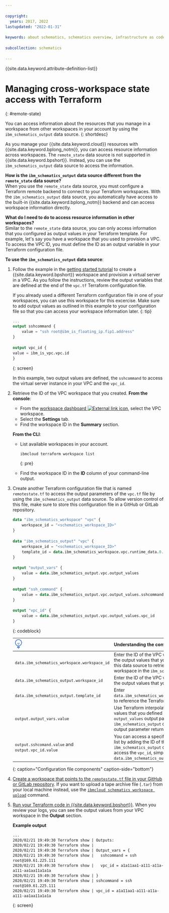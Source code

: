 ```yaml
---

copyright:
  years: 2017, 2022
lastupdated: "2022-01-31"

keywords: about schematics, schematics overview, infrastructure as code, iac, differences schematics and terraform, schematics vs terraform, how does schematics work, schematics benefits, why use schematics, terraform template, schematics workspace

subcollection: schematics

---
```


{{site.data.keyword.attribute-definition-list}}

# Managing cross-workspace state access with Terraform
{: #remote-state}

You can access information about the resources that you manage in a workspace from other workspaces in your account by using the `ibm_schematics_output` data source.
{: shortdesc}

As you manage your {{site.data.keyword.cloud}} resources with {{site.data.keyword.bplong_notm}}, you can access resource information across workspaces. The `remote_state` data source is not supported in {{site.data.keyword.bpshort}}. Instead, you can use the `ibm_schematics_output` data source to access the information. 

**How is the `ibm_schematics_output` data source different from the `remote_state` data source?** </br>
When you use the `remote_state` data source, you must configure a Terraform remote backend to connect to your Terraform workspaces. With the `ibm_schematics_output` data source, you automatically have access to the built-in {{site.data.keyword.bplong_notm}} backend and can access workspace information directly.

**What do I need to do to access resource information in other workspaces?** </br>
Similar to the `remote_state` data source, you can only access information that you configured as output values in your Terraform template. For example, let's say you have a workspace that you used to provision a VPC. To access the VPC ID, you must define the ID as an output variable in your Terraform configuration file.

**To use the `ibm_schematics_output` data source**:

1. Follow the example in the [getting started tutorial](/docs/schematics?topic=schematics-getting-started) to create a {{site.data.keyword.bpshort}} workspace and provision a virtual server in a VPC. As you follow the instructions, review the output variables that are defined at the end of the `vpc.tf` Terraform configuration file. 

    If you already used a different Terraform configuration file in one of your workspaces, you can use this workspace for this excercise. Make sure to add output values as outlined in this example to your configuration file so that you can access your workspace information later. 
    {: tip}

    ```terraform
    ...
    output sshcommand {
        value = "ssh root@ibm_is_floating_ip.fip1.address"
    }

    output vpc_id {
    value = ibm_is_vpc.vpc.id
    }
    ```
    {: screen}

    In this example, two output values are defined, the `sshcommand` to access the virtual server instance in your VPC and the `vpc_id`.

2. Retrieve the ID of the VPC workspace that you created. 
    **From the console**: 
    - From the [workspace dashboard ![External link icon](../icons/launch-glyph.svg "External link icon")](https://cloud.ibm.com/schematics/workspaces), select the VPC workspace.
    - Select the **Settings** tab.
    - Find the workspace ID in the **Summary** section. 

    **From the CLI**:
    - List available workspaces in your account.
        ```sh
        ibmcloud terraform workspace list
        ```
        {: pre}

    - Find the workspace ID in the **ID** column of your command-line output. 

3. Create another Terraform configuration file that is named `remotestate.tf` to access the output parameters of the `vpc.tf` file by using the `ibm_schematics_output` data source. To allow version control of this file, make sure to store this configuration file in a GitHub or GitLab repository. 
    ```terraform
    data "ibm_schematics_workspace" "vpc" {
        workspace_id = "<schematics_workspace_ID>"
    }

    data "ibm_schematics_output" "vpc" {
        workspace_id = "<schematics_workspace_ID>"
        template_id = data.ibm_schematics_workspace.vpc.runtime_data.0.id
    }

    output "output_vars" {
        value = data.ibm_schematics_output.vpc.output_values
    }

    output "ssh_command" {
        value = data.ibm_schematics_output.vpc.output_values.sshcommand
    }

    output "vpc_id" {
        value = data.ibm_schematics_output.vpc.output_values.vpc_id
    }
    ```
    {: codeblock}

    | ![Idea icon](images/idea.png) | Understanding the configuration file components |
    | -- | -- |
    | `data.ibm_schematics_workspace.workspace_id` | Enter the ID of the VPC workspace where you defined the output values that you want to access. You need this data source to retrieve the template ID of the workspace in the `ibm_schematics_output` data source. |
    | `data.ibm_schematics_output.workspace_id` | Enter the ID of the VPC workspace where you defined the output values that you want to access. |
    | `data.ibm_schematics_output.template_id` | Enter `data.ibm_schematics_workspace.vpc.runtime_data.0.id` to reference the Terraform template of your workspace. |
    | `output.output_vars.value` | Use Terraform interpolation syntax to access all output values that you defined in the `vpc.tf` file by using the `output_values` output parameter of the `ibm_schematics_output` data source. The `output_values` output parameter returns all output values as a list. |
    | `output.sshcomand.value`  and `output.vpc_id.value` | You can access a specific value in the `output_values` list by adding the ID of the output value to your `ibm_schematics_output` data source. For example, to access the `vpc_id`, simply use `data.ibm_schematics_output.vpc.output_values.vpc_id`. |
    {: caption="Configuration file components" caption-side="bottom"}

4. [Create a workspace that points to the `remotestate.tf` file in your GitHub or GitLab repository](/docs/schematics?topic=schematics-workspace-setup#create-workspace). If you want to upload a tape archive file (`.tar`) from your local machine instead, use the [`ibmcloud schematics workspace upload`](/docs/schematics?topic=schematics-schematics-cli-reference#schematics-workspace-upload) command.

5. [Run your Terraform code in {{site.data.keyword.bpshort}}](/docs/schematics?topic=schematics-manage-lifecycle#deploy-resources). When you review your logs, you can see the output values from your VPC workspace in the **Output** section. 

    **Example output**
    ```text
    ...
    2020/02/21 19:49:30 Terraform show | Outputs:
    2020/02/21 19:49:30 Terraform show | 
    2020/02/21 19:49:30 Terraform show | Output_vars = {
    2020/02/21 19:49:30 Terraform show |   sshcommand = ssh root@169.61.225.111
    2020/02/21 19:49:30 Terraform show |   vpc_id = a1a11aa1-a111-a11a-a111-aa1aa11a1a1a
    2020/02/21 19:49:30 Terraform show | }
    2020/02/21 19:49:30 Terraform show | sshcommand = ssh root@169.61.225.111
    2020/02/21 19:49:30 Terraform show | vpc_id = a1a11aa1-a111-a11a-a111-aa1aa11a1a1a
    ```
    {: screen}


